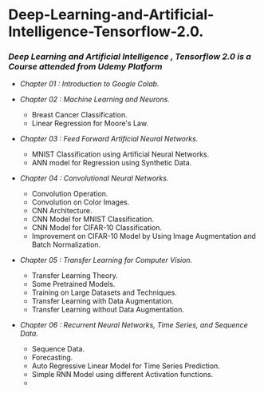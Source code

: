 # **Deep-Learning-and-Artificial-Intelligence-Tensorflow-2.0**.
### *Deep Learning and Artificial Intelligence , Tensorflow 2.0 is a Course attended from Udemy Platform*

+ *Chapter 01 : Introduction to Google Colab.*
+ *Chapter 02 : Machine Learning and Neurons.*
  + Breast Cancer Classification.
  + Linear Regression for Moore's Law.
+ *Chapter 03 : Feed Forward Artificial Neural Networks.*
  + MNIST Classification using Artificial Neural Networks.
  + ANN model for Regression using Synthetic Data.
+ *Chapter 04 : Convolutional Neural Networks.*
  + Convolution Operation.
  + Convolution on Color Images.
  + CNN Architecture.
  + CNN Model for MNIST Classification.
  + CNN Model for CIFAR-10 Classification.
  + Improvement on CIFAR-10 Model by Using Image Augmentation and Batch Normalization.
+ *Chapter 05 : Transfer Learning for Computer Vision.*
  + Transfer Learning Theory.
  + Some Pretrained Models.
  + Training on Large Datasets and Techniques.
  + Transfer Learning with Data Augmentation.
  + Transfer Learning without Data Augmentation.

+ *Chapter 06 : Recurrent Neural Networks, Time Series, and Sequence Data.*
  + Sequence Data.
  + Forecasting.
  + Auto Regressive Linear Model for Time Series Prediction.
  + Simple RNN Model using different Activation functions.
  +
